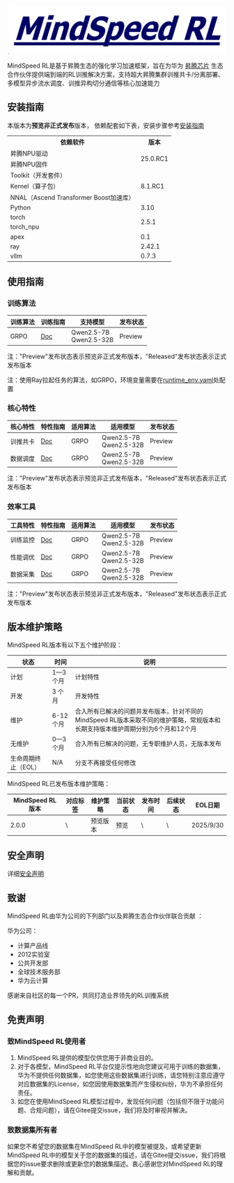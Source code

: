   <p align="center"> <img src="./sources/images/logo.png" height="110px" width="500px"> </p>



MindSpeed RL是基于昇腾生态的强化学习加速框架，旨在为华为 [昇腾芯片](https://www.hiascend.com/) 生态合作伙伴提供端到端的RL训推解决方案，支持超大昇腾集群训推共卡/分离部署、多模型异步流水调度、训推异构切分通信等核心加速能力



## 安装指南

本版本为**预览非正式发布**版本， 依赖配套如下表，安装步骤参考[安装指南](./docs/install_guide.md)

<table>
  <tr>
    <th>依赖软件</th>
    <th>版本</th>
  </tr>
  <tr>
    <td>昇腾NPU驱动</td>
    <td rowspan="2">25.0.RC1</td>
  <tr>
    <td>昇腾NPU固件</td>
  </tr>
  <tr>
    <td>Toolkit（开发套件）</td>
      <td rowspan="3">8.1.RC1</td>
  </tr>
  <tr>
    <td>Kernel（算子包）</td>
  </tr>
  <tr>
    <td>NNAL（Ascend Transformer Boost加速库）</td>
  </tr>
  <tr>
  </tr>
  <tr>
    <td>Python</td>
    <td>3.10</td>
  </tr>
  <tr>
    <td>torch</td>
    <td rowspan="2">2.5.1</td>
  </tr>
  <tr>
    <td>torch_npu</td>
  </tr>
  <tr>
    <td>apex</td>
    <td rowspan="1">0.1</td>
  </tr>
  <tr>
    <td>ray</td>
    <td>2.42.1</td>
  </tr>
  <tr>
    <td>vllm</td>
    <td>0.7.3</td>
  </tr>
</table>

## 使用指南

### 训练算法

<table>
  <thead>
    <tr>
      <th>训练算法</th>
      <th>训练指南</th>
      <th>支持模型</th>
      <th>发布状态</th>
    </tr>
  </thead>
  <tbody>
    <tr>
      <td> GRPO</td>
      <td><a href="docs/algorithms/grpo.md">Doc</a></td>
      <td  rowspan="1">
        Qwen2.5-7B <br>
        Qwen2.5-32B <br>
      </td>
      <td> Preview</td>
    </tr>
  </tbody>
</table>
注："Preview"发布状态表示预览非正式发布版本，"Released"发布状态表示正式发布版本 

注：使用Ray拉起任务的算法，如GRPO，环境变量需要在[runtime_env.yaml](./configs/envs/runtime_env.yaml)处配置

### 核心特性

<table>
  <thead>
    <tr>
      <th>核心特性</th>
      <th>特性指南</th>
      <th>适用算法</th>
      <th>适用模型</th>
      <th>发布状态</th>
    </tr>
  </thead>
  <tbody>
    <tr>
      <td>训推共卡</td>
      <td><a href="docs/features/integrated_worker.md">Doc</a></td>
      <td  rowspan="1">GRPO</td>
      <td  rowspan="1">
        Qwen2.5-7B <br>
        Qwen2.5-32B <br>
      </td>
      <td> Preview</td>
    </tr>
    <tr>
      <td>数据调度</td>
      <td><a href="docs/features/data_module_design.md">Doc</a></td>
      <td  rowspan="1">GRPO</td>
      <td  rowspan="1">
        Qwen2.5-7B <br>
        Qwen2.5-32B <br>
      </td>
      <td> Preview</td>
    </tr>
  </tbody>

</table>
注："Preview"发布状态表示预览非正式发布版本，"Released"发布状态表示正式发布版本 

### 效率工具

<table>
  <thead>
    <tr>
      <th>工具特性</th>
      <th>特性指南</th>
      <th>适用算法</th>
      <th>适用模型</th>
      <th>发布状态</th>
    </tr>
  </thead>
  <tbody>
    <tr>
      <td>训练监控</td>
      <td>  <a href="docs/features/logging_wandb_tensorboard.md">Doc</a> </td>
      <td  rowspan="1">GRPO</td>
      <td  rowspan="1">
        Qwen2.5-7B <br>
        Qwen2.5-32B <br>
      </td>
      <td> Preview</td>
    </tr>
    <tr>
      <td>性能调优</td>
      <td>  <a href="docs/features/profiler.md">Doc</a> </td>
      <td  rowspan="1">GRPO</td>
      <td  rowspan="1">
        Qwen2.5-7B <br>
        Qwen2.5-32B <br>
      </td>
      <td> Preview</td>
    </tr>
    <tr>
      <td>数据采集</td>
      <td>  <a href="docs/features/msprobe.md">Doc</a> </td>
      <td  rowspan="1">GRPO</td>
      <td  rowspan="1">
        Qwen2.5-7B <br>
        Qwen2.5-32B <br>
      </td>
      <td> Preview</td>
    </tr>
  </tbody>
</table>
注："Preview"发布状态表示预览非正式发布版本，"Released"发布状态表示正式发布版本 

## 版本维护策略

MindSpeed RL版本有以下五个维护阶段：

| **状态**            | **时间**  | **说明**                                                                  |
| ------------------- | --------- |-------------------------------------------------------------------------|
| 计划                | 1—3 个月  | 计划特性                                                                    |
| 开发                | 3 个月    | 开发特性                                                                    |
| 维护                | 6-12 个月 | 合入所有已解决的问题并发布版本，针对不同的MindSpeed RL版本采取不同的维护策略，常规版本和长期支持版本维护周期分别为6个月和12个月 |
| 无维护              | 0—3 个月  | 合入所有已解决的问题，无专职维护人员，无版本发布                                                |
| 生命周期终止（EOL） | N/A       | 分支不再接受任何修改                                                              |


MindSpeed RL已发布版本维护策略：

| **MindSpeed RL版本** | **对应标签** | **维护策略** | **当前状态** | **发布时间**  | **后续状态** | **EOL日期** |
|--------------------| ------------ |----------|----------|-----------|----------|-----------|
| 2.0.0              | \            | 预览版本     |  预览      |   \  | \        | 2025/9/30 |


## 安全声明
详细[安全声明](./SECURITYNOTE.md)


## 致谢

MindSpeed RL由华为公司的下列部门以及昇腾生态合作伙伴联合贡献 ：

华为公司：

- 计算产品线
- 2012实验室 
- 公共开发部
- 全球技术服务部
- 华为云计算

感谢来自社区的每一个PR，共同打造业界领先的RL训推系统


## 免责声明

### 致MindSpeed RL使用者
1. MindSpeed RL提供的模型仅供您用于非商业目的。
2. 对于各模型，MindSpeed RL平台仅提示性地向您建议可用于训练的数据集，华为不提供任何数据集，如您使用这些数据集进行训练，请您特别注意应遵守对应数据集的License，如您因使用数据集而产生侵权纠纷，华为不承担任何责任。
3. 如您在使用MindSpeed RL模型过程中，发现任何问题（包括但不限于功能问题、合规问题），请在Gitee提交issue，我们将及时审视并解决。

### 致数据集所有者
如果您不希望您的数据集在MindSpeed RL中的模型被提及，或希望更新MindSpeed RL中的模型关于您的数据集的描述，请在Gitee提交issue，我们将根据您的issue要求删除或更新您的数据集描述。衷心感谢您对MindSpeed RL的理解和贡献。
